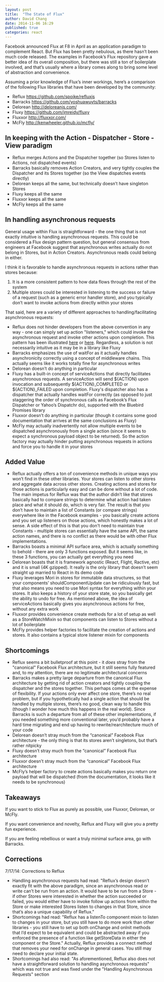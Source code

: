 ```yaml
---
layout: post
title:  "The State of Flux"
author: David Chang
date: 2014-11-06 16:29
published: true
categories: react
---
```

Facebook announced Flux at F8 in April as an application paradigm to complement React. But Flux has been pretty nebulous, as there hasn’t been much code released. The examples in Facebook’s Flux repository gave a better idea of its overall composition, but there was still a ton of boilerplate involved, and that’s usually where a library comes along to bring some level of abstraction and convenience.

Assuming a prior knowledge of Flux’s inner workings, here’s a comparison of the following Flux libraries that have been developed by the community:

-   Reflux <https://github.com/spoike/refluxjs>
-   Barracks <https://github.com/yoshuawuyts/barracks>
-   Delorean <http://deloreanjs.com/>
-   Fluxy <https://github.com/jmreidy/fluxy>
-   Fluxxor <http://fluxxor.com/>
-   McFly <http://kenwheeler.github.io/mcfly/>

## In keeping with the Action - Dispatcher - Store - View paradigm

-   Reflux merges Actions and the Dispatcher together (so Stores listen to Actions, not dispatched events)
-   Barracks basically removes Action Creators, and very tightly couples the Dispatcher and its Stores together (so the View dispatches events directly)
-   Delorean keeps all the same, but technically doesn’t have singleton Stores
-   Fluxy keeps all the same
-   Fluxxor keeps all the same
-   McFly keeps all the same

## In handling asynchronous requests

General usage within Flux is straightforward - the one thing that is not exactly intuitive is handling asynchronous requests. This could be considered a Flux design pattern question, but general consensus from engineers at Facebook suggest that asynchronous writes actually do not belong in Stores, but in Action Creators. Asynchronous reads could belong in either.

I think it is favorable to handle asynchronous requests in actions rather than stores because:

1.  It is a more consistent pattern to how data flows through the rest of the system
2.  Multiple stores could be interested in listening to the success or failure of a request (such as a generic error handler store), and you typically don’t want to invoke actions from directly within your stores

That said, here are a variety of different approaches to handling/facilitating asynchronous requests:

-   Reflux does not hinder developers from the above convention in any way - one can simply set up action "listeners," which could invoke the asynchronous request and invoke other actions upon completion. This pattern has been illustrated [here](https://github.com/WRidder/react-spa/blob/master/src/actions/resourceActions.js#L24-L51) or [here](https://gist.github.com/simenbrekken/de69d3ce27ea5934c8b2). Regardless, a solution is not necessarily intuitive as it may be in a library like Fluxy
-   Barracks emphasizes the use of waitFor as it actually handles asynchronicity correctly using a concept of middleware chains. This actually seems like it works totally fine for asynchronous writes
-   Delorean doesn’t do anything in particular
-   Fluxy has a built-in concept of serviceActions that directly facilitates asynchronous requests. A serviceAction will send ${ACTION} upon invocation and subsequently ${ACTION}_COMPLETED or ${ACTION}_FAILED upon completion. Fluxy's dispatcher also has a dispatcher that actually handles waitFor correctly (as opposed to just staggering the order of synchronous calls as Facebook’s Flux Dispatcher or Yahoo’s Dispatchr do), supported with the Bluebird Promises library
-   Fluxxor doesn’t do anything in particular (though it contains some good documentation that arrives at the same conclusions as Fluxy)
-   McFly may actually inadvertently not allow multiple events to be dispatched asynchronously from a single action (since it seems to expect a synchronous payload object to be returned). So the action factory may actually hinder putting asynchronous requests in actions and force you to handle it in your stores

## Added Value

-   Reflux actually offers a ton of convenience methods in unique ways you won’t find in these other libraries. Your stores can listen to other stores and aggregate data across other stores. Creating actions and stores for those actions is particularly easy and can be done without a lot of code. The main impetus for Reflux was that the author didn’t like that stores basically had to compare strings to determine what action had taken place and what it should do, which is very fair. The result is that you don’t have to maintain a list of Constants (or compare strings) everywhere like in the Facebook examples - you basically create actions and you set up listeners on those actions, which honestly makes a lot of sense. A side effect of this is that you don't need to maintain true Constants - multiple stores can essentially have the same API, the same action names, and there is no conflict as there would be with other Flux implementations.
-   Barracks boasts a minimal API surface area, which is actually something to behold - there are only 3 functions exposed. But it seems like, in these 3 functions, you can actually get everything you need
-   Delorean boasts that it is framework agnostic (React, Flight, Ractive, etc) and it is small (4K gzipped). It really is the only library that doesn’t seem straight up married to React in its demo code
-   Fluxy leverages Mori in stores for immutable data structures, so that your components’ shouldComponentUpdate can be ridiculously fast, but that also means you need to use Mori syntax for everything within your stores. It also keeps a history of your store state, so you basically get the ability to undo for free. As mentioned above, the idea of serviceActions basically gives you asynchronous actions for free, without any extra work
-   Fluxxor provides convenience create methods for a lot of setup as well as a StoreWatchMixin so that components can listen to Stores without a lot of boilerplate
-   McFly provides helper factories to facilitate the creation of actions and stores. It also contains a typical store listener mixin for components

## Shortcomings

-   Reflux seems a bit bulletproof at this point - it _does_ stray from the "canonical" Facebook Flux architecture, but it still seems fully featured and, to my attention, there are no legitimate architectural concerns
-   Barracks makes a pretty large departure from the canonical Flux architecture by getting rid of action creators and tightly coupling the dispatcher and the stores together. This perhaps comes at the expense of flexibility. If your actions only ever affect one store, there’s no real problem, but if you hypothetically had a single action that should be handled by multiple stores, there’s no good, clean way to handle this (though I wonder how much this happens in the real world). Since Barracks is such a departure from all of these other implementations, if you needed something more conventional later, you’d probably have a hard time migrating and end up having to rewrite/rearchitecture much of your code
-   Delorean doesn’t stray much from the “canonical” Facebook Flux architecture - the only thing is that its stores aren’t singletons, but that’s rather nitpicky
-   Fluxy doesn’t stray much from the “canonical” Facebook Flux architecture
-   Fluxxor doesn’t stray much from the “canonical” Facebook Flux architecture
-   McFly’s helper factory to create actions basically makes you return one payload that will be dispatched (from the documentation, it looks like it needs to be synchronous)

## Takeaways

If you want to stick to Flux as purely as possible, use Fluxxor, Delorean, or McFly.

If you want convenience and novelty, Reflux and Fluxy will give you a pretty fun experience.

If you are feeling rebellious or want a truly minimal surface area, go with Barracks.

## Corrections

7/17/14: Corrections to Reflux

-   Handling asynchronous requests had read: "Reflux’s design doesn’t exactly fit with the above paradigm, since an asynchronous read or write can’t be run from an action. It would have to be run from a Store - if other Stores were interested in whether the action succeeded or failed, you would either have to invoke follow up actions from within the Store or make interested Stores listen to changes in that Store, since that’s also a unique capability of Reflux."
-   Shortcomings had read: "Reflux has a listenTo component mixin to listen to changes in your store, but you still have to do more work than other libraries - you still have to set up both onChange and onInit methods that I’d expect to be equivalent and could be abstracted away if you enforced the presence of a function like getStoreData in either the component or the Store." Actually, Reflux provides a connect method that removes your need for onChange in general cases. You still may need to declare your initial state.
-   Shortcomings had also read: "As aforementioned, Reflux also does not have a straightforward solution to handling asynchronous requests" which was not true and was fixed under the "Handling Asynchronous Requests" section
